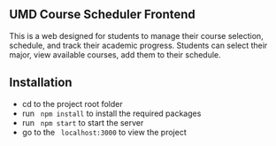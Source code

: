 ## UMD Course Scheduler Frontend
 This is a web designed for students to manage their course selection, schedule, and track their academic progress. Students can select their major, view available courses, add them to their schedule.

 ## Installation
 - cd to the project root folder
 - run ` npm install` to install the required packages
 - run ` npm start` to start the server
 - go to the  ` localhost:3000` to view the project 
